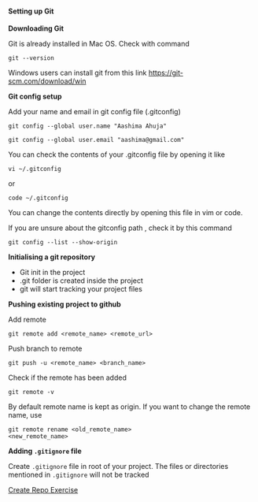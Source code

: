 #### Setting up Git

**Downloading Git**

Git is already installed in Mac OS. Check with command

```shell
git --version
```

Windows users can install git from this link
https://git-scm.com/download/win

**Git config setup**

Add your name and email in git config file (.gitconfig)

```shell
git config --global user.name "Aashima Ahuja"

git config --global user.email "aashima@gmail.com"

```

You can check the contents of your .gitconfig file by opening it like

```shell
vi ~/.gitconfig
```

or

```shell
code ~/.gitconfig
```

You can change the contents directly by opening this file in vim or code.

If you are unsure about the gitconfig path , check it by this command

```shell
git config --list --show-origin
```

**Initialising a git repository**

- Git init in the project
- .git folder is created inside the project
- git will start tracking your project files

**Pushing existing project to github**

Add remote

```shell
git remote add <remote_name> <remote_url>
```

Push branch to remote

```shell
git push -u <remote_name> <branch_name>
```

Check if the remote has been added

```shell
git remote -v
```

By default remote name is kept as origin. If you want to change the remote name, use

```shell
git remote rename <old_remote_name>
<new_remote_name>

```

**Adding `.gitignore` file**

Create `.gitignore` file in root of your project. The files or directories mentioned in `.gitignore` will not be tracked

[Create Repo Exercise](../exercises/creatingRepoExercise.md)
